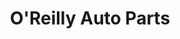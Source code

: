 ---
title: "O'Reilly Auto Parts"
url: /salinas/oreilly-auto-parts-south-main-street/
shop: Autoteile
---
